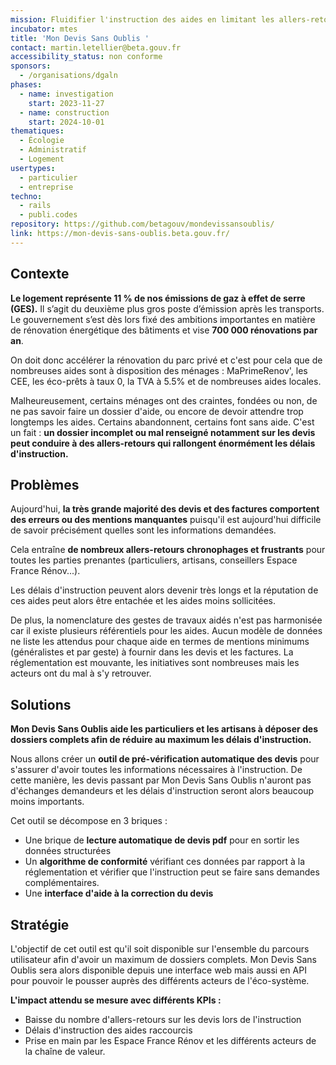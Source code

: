 ```yaml
---
mission: Fluidifier l'instruction des aides en limitant les allers-retours sur les devis lors de l'instruction des dossiers de demandes d'aides à la rénovation énergétique pour les logements des particuliers
incubator: mtes
title: 'Mon Devis Sans Oublis '
contact: martin.letellier@beta.gouv.fr
accessibility_status: non conforme
sponsors:
  - /organisations/dgaln
phases:
  - name: investigation
    start: 2023-11-27
  - name: construction
    start: 2024-10-01
thematiques:
  - Écologie
  - Administratif
  - Logement
usertypes:
  - particulier
  - entreprise
techno:
  - rails
  - publi.codes
repository: https://github.com/betagouv/mondevissansoublis/
link: https://mon-devis-sans-oublis.beta.gouv.fr/
---
```

## Contexte

**Le logement représente 11 % de nos émissions de gaz à effet de serre (GES).** Il s’agit du deuxième plus gros poste d’émission après les transports. Le gouvernement s’est dès lors fixé des ambitions importantes en matière de rénovation énergétique des bâtiments et vise **700 000 rénovations par an**.

On doit donc accélérer la rénovation du parc privé et c'est pour cela que de nombreuses aides sont à disposition des ménages : MaPrimeRenov', les CEE, les éco-prêts à taux 0, la TVA à 5.5% et de nombreuses aides locales.

Malheureusement, certains ménages ont des craintes, fondées ou non, de ne pas savoir faire un dossier d'aide, ou encore de devoir attendre trop longtemps les aides. Certains abandonnent, certains font sans aide. C'est un fait : **un dossier incomplet ou mal renseigné notamment sur les devis peut conduire à des allers-retours qui rallongent énormément les délais d'instruction.**


## Problèmes

Aujourd'hui, **la très grande majorité des devis et des factures comportent des erreurs ou des mentions manquantes** puisqu'il est aujourd'hui difficile de savoir précisément quelles sont les informations demandées.

Cela entraîne  **de nombreux allers-retours chronophages et frustrants** pour toutes les parties prenantes (particuliers, artisans, conseillers Espace France Rénov...). 

Les délais d'instruction peuvent alors devenir très longs et la réputation de ces aides peut alors être entachée et les aides moins sollicitées. 


De plus, la nomenclature des gestes de travaux aidés n'est pas harmonisée car il existe plusieurs référentiels pour les aides. Aucun modèle de données ne liste les attendus pour chaque aide en termes de mentions minimums (généralistes et par geste) à fournir dans les devis et les factures. La réglementation est mouvante, les initiatives sont nombreuses mais les acteurs ont du mal à s'y retrouver.


## Solutions

**Mon Devis Sans Oublis aide les particuliers et les artisans à déposer des dossiers complets afin de réduire au maximum les délais d'instruction.**

Nous allons créer un **outil de pré-vérification automatique des devis** pour s'assurer d'avoir toutes les informations nécessaires à l'instruction. 
De cette manière, les devis passant par Mon Devis Sans Oublis n'auront pas d'échanges demandeurs et les délais d'instruction seront alors beaucoup moins importants. 

Cet outil se décompose en 3 briques : 

- Une brique de **lecture automatique de devis pdf** pour en sortir les données structurées 
- Un **algorithme de conformité** vérifiant ces données par rapport à la réglementation et vérifier que l'instruction peut se faire sans demandes complémentaires. 
- Une **interface d'aide à la correction du devis**

## Stratégie

L'objectif de cet outil est qu'il soit disponible sur l'ensemble du parcours utilisateur afin d'avoir un maximum de dossiers complets. 
Mon Devis Sans Oublis sera alors disponible depuis une interface web mais aussi en API pour pouvoir le pousser auprès des différents acteurs de l'éco-système.



**L'impact attendu se mesure avec différents KPIs :** 
- Baisse du nombre d'allers-retours sur les devis lors de l'instruction
- Délais d'instruction des aides raccourcis 
- Prise en main par les Espace France Rénov et les différents acteurs de la chaîne de valeur.
